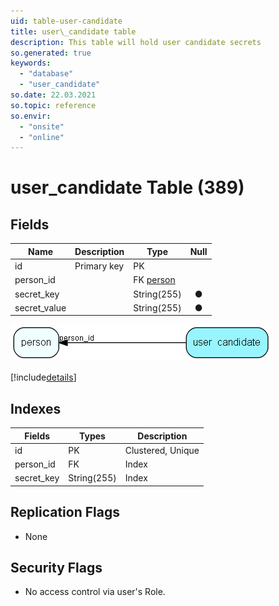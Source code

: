 ```yaml
---
uid: table-user-candidate
title: user\_candidate table
description: This table will hold user candidate secrets
so.generated: true
keywords:
  - "database"
  - "user_candidate"
so.date: 22.03.2021
so.topic: reference
so.envir:
  - "onsite"
  - "online"
---
```


# user\_candidate Table (389)

## Fields

| Name | Description | Type | Null |
|------|-------------|------|:----:|
|id|Primary key|PK| |
|person\_id||FK [person](person.md)| |
|secret\_key||String(255)|&#x25CF;|
|secret\_value||String(255)|&#x25CF;|


![user_candidate table relationship diagram](./media/user_candidate.png)

[!include[details](./includes/user-candidate.md)]

## Indexes

| Fields | Types | Description |
|--------|-------|-------------|
|id |PK |Clustered, Unique |
|person\_id |FK |Index |
|secret\_key |String(255) |Index |

## Replication Flags

* None

## Security Flags

* No access control via user's Role.

